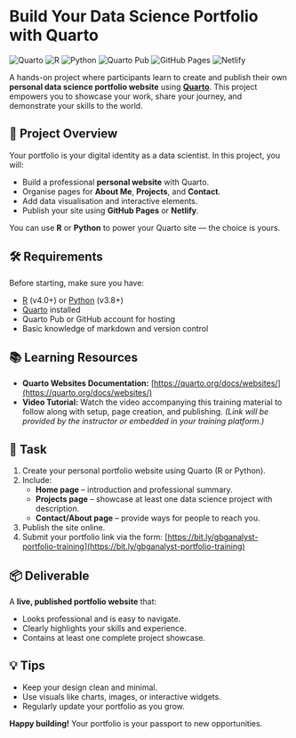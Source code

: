 # Build Your Data Science Portfolio with Quarto

![Quarto](https://img.shields.io/badge/Built%20with-Quarto-3d6df2.svg)
![R](https://img.shields.io/badge/R-276DC3?logo=r&logoColor=white)
![Python](https://img.shields.io/badge/Python-3776AB?logo=python&logoColor=white)
![Quarto Pub](https://img.shields.io/badge/Deploy-Quarto%20Pub-4A90E2?logo=quarto)
![GitHub Pages](https://img.shields.io/badge/Deploy-GitHub%20Pages-black?logo=github)
![Netlify](https://img.shields.io/badge/Deploy-Netlify-00C7B7?logo=netlify&logoColor=white)

A hands-on project where participants learn to create and publish their own **personal data science portfolio website** using **[Quarto](https://quarto.org/)**. This project empowers you to showcase your work, share your journey, and demonstrate your skills to the world.

## 🚀 Project Overview

Your portfolio is your digital identity as a data scientist. In this project, you will:
- Build a professional **personal website** with Quarto.
- Organise pages for **About Me**, **Projects**, and **Contact**.
- Add data visualisation and interactive elements.
- Publish your site using **GitHub Pages** or **Netlify**.

You can use **R** or **Python** to power your Quarto site — the choice is yours.

## 🛠 Requirements

Before starting, make sure you have:
- [R](https://cran.r-project.org/) (v4.0+) or [Python](https://www.python.org/) (v3.8+)
- [Quarto](https://quarto.org/docs/get-started/) installed
- Quarto Pub or GitHub account for hosting
- Basic knowledge of markdown and version control

## 📚 Learning Resources

- **Quarto Websites Documentation:** [https://quarto.org/docs/websites/](https://quarto.org/docs/websites/)
- **Video Tutorial:** Watch the video accompanying this training material to follow along with setup, page creation, and publishing. _(Link will be provided by the instructor or embedded in your training platform.)_

## 📌 Task

1. Create your personal portfolio website using Quarto (R or Python).
2. Include:
   - **Home page** – introduction and professional summary.
   - **Projects page** – showcase at least one data science project with description.
   - **Contact/About page** – provide ways for people to reach you.
3. Publish the site online.
4. Submit your portfolio link via the form: [https://bit.ly/gbganalyst-portfolio-training](https://bit.ly/gbganalyst-portfolio-training)

## 📦 Deliverable

A **live, published portfolio website** that:
- Looks professional and is easy to navigate.
- Clearly highlights your skills and experience.
- Contains at least one complete project showcase.

## 💡 Tips
- Keep your design clean and minimal.
- Use visuals like charts, images, or interactive widgets.
- Regularly update your portfolio as you grow.

**Happy building!** Your portfolio is your passport to new opportunities.
